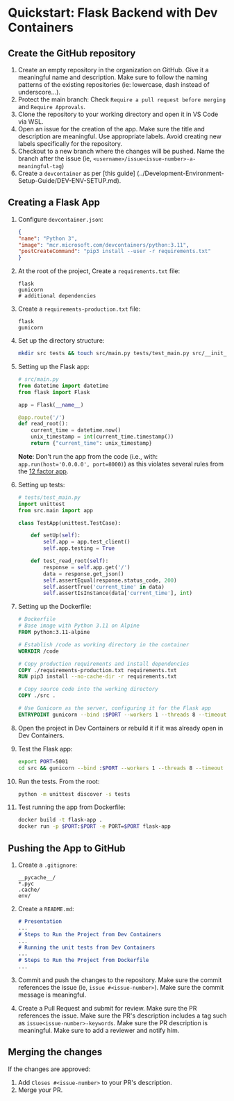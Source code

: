 # Quickstart: Flask Backend with Dev Containers

## Create the GitHub repository

1. Create an empty repository in the organization on GitHub. Give it a meaningful
name and description. Make sure to follow the naming patterns of the existing
repositories (ie: lowercase, dash instead of underscore...).
2. Protect the main branch: Check `Require a pull request before merging` and
`Require Approvals`.
3. Clone the repository to your working directory and open it in VS Code via
WSL.
4. Open an issue for the creation of the app. Make sure the title and description
are meaningful. Use appropriate labels. Avoid creating new labels specifically for
the repository.
5. Checkout to a new branch where the changes will be pushed. Name the branch
after the issue (ie, `<username>/issue<issue-number>-a-meaningful-tag`)
6. Create a `devcontainer` as per [this guide]
(../Development-Environment-Setup-Guide/DEV-ENV-SETUP.md).

## Creating a Flask App

1. Configure `devcontainer.json`:

     ```json
     {
     "name": "Python 3",
     "image": "mcr.microsoft.com/devcontainers/python:3.11",
     "postCreateCommand": "pip3 install --user -r requirements.txt"
     }
     ```

2. At the root of the project, Create a `requirements.txt` file:

     ```text
     flask
     gunicorn
     # additional dependencies
     ```

3. Create a `requirements-production.txt` file:

     ```text
     flask
     gunicorn
     ```

4. Set up the directory structure:

     ```bash
     mkdir src tests && touch src/main.py tests/test_main.py src/__init__.py tests/__init__.py Dockerfile
     ```

5. Setting up the Flask app:

     ```python
     # src/main.py
     from datetime import datetime
     from flask import Flask

     app = Flask(__name__)

     @app.route('/')
     def read_root():
         current_time = datetime.now()
         unix_timestamp = int(current_time.timestamp())
         return {"current_time": unix_timestamp}
     ```

     **Note**: Don't run the app from the code (i.e., with:
     `app.run(host='0.0.0.0', port=8000)`) as this violates several rules
     from the [12 factor app](https://12factor.net).

6. Setting up tests:

     ```python
     # tests/test_main.py
     import unittest
     from src.main import app

     class TestApp(unittest.TestCase):

         def setUp(self):
             self.app = app.test_client()
             self.app.testing = True

         def test_read_root(self):
             response = self.app.get('/')
             data = response.get_json()
             self.assertEqual(response.status_code, 200)
             self.assertTrue('current_time' in data)
             self.assertIsInstance(data['current_time'], int)
     ```

7. Setting up the Dockerfile:

     ```dockerfile
     # Dockerfile
     # Base image with Python 3.11 on Alpine
     FROM python:3.11-alpine

     # Establish /code as working directory in the container
     WORKDIR /code

     # Copy production requirements and install dependencies
     COPY ./requirements-production.txt requirements.txt
     RUN pip3 install --no-cache-dir -r requirements.txt

     # Copy source code into the working directory
     COPY ./src .

     # Use Gunicorn as the server, configuring it for the Flask app
     ENTRYPOINT gunicorn --bind :$PORT --workers 1 --threads 8 --timeout 0 --forwarded-allow-ips "*" main:app
     ```

8. Open the project in Dev Containers or rebuild it if it was already open in
Dev Containers.

9. Test the Flask app:

     ```bash
     export PORT=5001
     cd src && gunicorn --bind :$PORT --workers 1 --threads 8 --timeout 0 --forwarded-allow-ips "*" main:app
     ```

10. Run the tests. From the root:

     ```bash
     python -m unittest discover -s tests
     ```

11. Test running the app from Dockerfile:

     ```bash
     docker build -t flask-app .
     docker run -p $PORT:$PORT -e PORT=$PORT flask-app
     ```

## Pushing the App to GitHub

1. Create a `.gitignore`:

     ```text
     __pycache__/
     *.pyc
     .cache/
     env/
     ```

2. Create a `README.md`:

     ```markdown
     # Presentation
     ...
     # Steps to Run the Project from Dev Containers
     ...
     # Running the unit tests from Dev Containers
     ...
     # Steps to Run the Project from Dockerfile
     ...
     ```

3. Commit and push the changes to the repository. Make sure the commit
references the issue (ie, `issue #<issue-number>`). Make sure the commit message
is meaningful.
4. Create a Pull Request and submit for review. Make sure the PR references the
issue. Make sure the PR's description includes a tag such as
`issue<issue-number>-keywords`. Make sure the PR description is meaningful.
Make sure to add a reviewer and notify him.

## Merging the changes

If the changes are approved:

1. Add `Closes #<issue-number>` to your PR's description.
2. Merge your PR.
